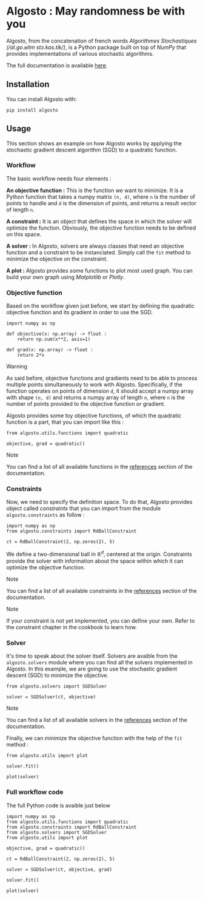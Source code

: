 # Algosto : May randomness be with you

Algosto, from the concatenation of french words *Algorithmes Stochastiques (/al.ɡo.ʁitm stɔ.kas.tik/)*, 
is a Python package built on top of *NumPy* that provides implementations of various stochastic algorithms.

The full documentation is available [here](https://www.algosto.dev).

## Installation

You can install Algosto with:

    pip install algosto

## Usage

This section shows an example on how Algosto works by applying the
stochastic gradient descent algorithm (SGD) to a quadratic function.

### Workflow

The basic workflow needs four elements :

**An objective function :** This is the function we want to minimize.
    It is a Python function that takes a numpy matrix `(n, d)`,
    where `n` is the number of points to handle and `d` is the dimension of points,
    and returns a result vector of length `n`.

**A constraint :** It is an object that defines the space in which the solver will optimize the function.
    Obviously, the objective function needs to be defined on this space.

**A solver :** In Algosto, solvers are always classes that need an objective function and a constraint to be instanciated.
    Simply call the `fit` method to minimize the objective on the constraint.

**A plot :** Algosto provides some functions to plot most used graph.
    You can build your own graph using *Matplotlib* or *Plotly*.

### Objective function

Based on the workflow given just before, we start by defining the quadratic objective function
and its gradient in order to use the SGD.

    import numpy as np

    def objective(x: np.array) -> float :
        return np.sum(x**2, axis=1)

    def grad(x: np.array) -> float :
        return 2*x

> [!WARNING]
> As said before, objective functions and gradients need to be able to process multiple points simultaneously to work with Algosto.
> Specifically, if the function operates on points of dimension `d`, it should accept a numpy array with shape `(n, d)`
> and returns a numpy array of length `n`, where `n` is the number of points provided to the objective function or gradient.

Algosto provides some toy objective functions, of which the quadratic function is a part, that you can import like this :

    from algosto.utils.functions import quadratic

    objective, grad = quadratic()

> [!NOTE]
> You can find a list of all available functions in the [references](https://www.algosto.dev/references/utils/functions/index.html)
> section of the documentation.

### Constraints

Now, we need to specify the definition space. 
To do that, Algosto provides object called *constraints* that you can import from the module ``algosto.constraints`` as follow :

    import numpy as np
    from algosto.constraints import RdBallConstraint

    ct = RdBallConstraint(2, np.zeros(2), 5)

We define a two-dimensional ball in $\mathbb{R}^d$, centered at the origin.
Constraints provide the solver with information about the space within which it can optimize the objective function.

> [!NOTE]
> You can find a list of all available constraints in the [references](https://www.algosto.dev/references/constraints/index.html)
> section of the documentation.

> [!NOTE]
> If your constraint is not yet implemented, you can define your own.
> Refer to the constraint chapter in the cookbook to learn how.

### Solver

It's time to speak about the solver itself.
Solvers are avaible from the `algosto.solvers` module where you can find all the solvers implemented in Algosto.
In this example, we are going to use the stochastic gradient descent (SGD) to minimize the objective.

    from algosto.solvers import SGDSolver

    solver = SGDSolver(ct, objective)   

> [!NOTE]
> You can find a list of all available solvers in the [references](https://www.algosto.dev/references/solvers/index.html)
> section of the documentation.

Finally, we can minimize the objective function with the help of the `fit` method :

    from algosto.utils import plot

    solver.fit()

    plot(solver)

### Full workflow code

The full Python code is avaible just below

    import numpy as np
    from algosto.utils.functions import quadratic
    from algosto.constraints import RdBallConstraint
    from algosto.solvers import SGDSolver
    from algosto.utils import plot

    objective, grad = quadratic()

    ct = RdBallConstraint(2, np.zeros(2), 5)

    solver = SGDSolver(ct, objective, grad)

    solver.fit()

    plot(solver)
